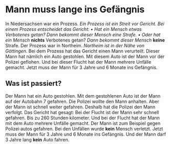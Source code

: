# Mann muss lange ins Gefängnis

In Niedersachsen war ein Prozess. 
*Ein Prozess ist ein Streit vor Gericht.* 
*Bei einem Prozess entscheidet das Gericht:* 
*• Hat ein Mensch etwas Verbotenes getan?* 
*Dann bekommt dieser Mensch eine Strafe.* 
*• Oder hat ein Mensch* **nichts** Verbotenes getan? 
*Dann bekommt dieser Mensch* **keine** Strafe. Der Prozess war in Northeim. 
*Northeim ist in der Nähe von Göttingen.* Bei dem Prozess hat das Gericht einen Mann verurteilt. Dieser Mann hat nämlich ein Auto gestohlen. Mit diesem Auto ist der Mann vor der Polizei geflohen. Und bei dieser Flucht hat der Mann mehrere Unfälle gemacht. Jetzt muss der Mann für 3 Jahre und 6 Monate ins Gefängnis. 

## Was ist passiert?
Der Mann hat ein Auto gestohlen. Mit dem gestohlenen Auto ist der Mann auf der Autobahn 7 gefahren. Die Polizei wollte den Mann anhalten. Aber der Mann ist schnell weiter gefahren. Deshalb hat die Polizei den Mann verfolgt. 
Das Gericht hat gesagt: Bei der Flucht ist der Mann sehr schnell gefahren. Bis zu 260 Stunden·kilometer. Und bei der Flucht hat der Mann mit dem Auto mehrere Unfälle gemacht. Der Mann ist zum Beispiel gegen Polizei·autos gefahren. Bei den Unfällen wurde **kein** Mensch verletzt. 
Jetzt muss der Mann für 3 Jahre und 6 Monate ins Gefängnis. Und der Mann darf 3 Jahre lang **kein** Auto fahren. 
